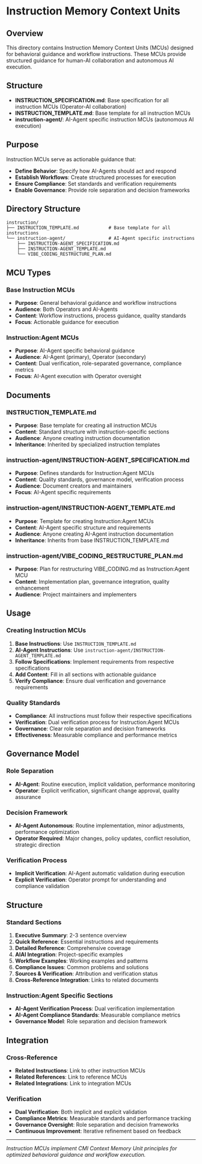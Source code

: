 # Instruction Memory Context Units

## Overview

This directory contains Instruction Memory Context Units (MCUs) designed for behavioral guidance and workflow instructions. These MCUs provide structured guidance for human-AI collaboration and autonomous AI execution.

## Structure

- **INSTRUCTION_SPECIFICATION.md**: Base specification for all instruction MCUs (Operator-AI collaboration)
- **INSTRUCTION_TEMPLATE.md**: Base template for all instruction MCUs
- **instruction-agent/**: AI-Agent specific instruction MCUs (autonomous AI execution)

## Purpose

Instruction MCUs serve as actionable guidance that:
- **Define Behavior**: Specify how AI-Agents should act and respond
- **Establish Workflows**: Create structured processes for execution
- **Ensure Compliance**: Set standards and verification requirements
- **Enable Governance**: Provide role separation and decision frameworks

## Directory Structure

```
instruction/
├── INSTRUCTION_TEMPLATE.md           # Base template for all instructions
└── instruction-agent/                # AI-Agent specific instructions
    ├── INSTRUCTION-AGENT_SPECIFICATION.md
    ├── INSTRUCTION-AGENT_TEMPLATE.md
    └── VIBE_CODING_RESTRUCTURE_PLAN.md
```

## MCU Types

### **Base Instruction MCUs**
- **Purpose**: General behavioral guidance and workflow instructions
- **Audience**: Both Operators and AI-Agents
- **Content**: Workflow instructions, process guidance, quality standards
- **Focus**: Actionable guidance for execution

### **Instruction:Agent MCUs**
- **Purpose**: AI-Agent specific behavioral guidance
- **Audience**: AI-Agent (primary), Operator (secondary)
- **Content**: Dual verification, role-separated governance, compliance metrics
- **Focus**: AI-Agent execution with Operator oversight

## Documents

### **INSTRUCTION_TEMPLATE.md**
- **Purpose**: Base template for creating all instruction MCUs
- **Content**: Standard structure with instruction-specific sections
- **Audience**: Anyone creating instruction documentation
- **Inheritance**: Inherited by specialized instruction templates

### **instruction-agent/INSTRUCTION-AGENT_SPECIFICATION.md**
- **Purpose**: Defines standards for Instruction:Agent MCUs
- **Content**: Quality standards, governance model, verification process
- **Audience**: Document creators and maintainers
- **Focus**: AI-Agent specific requirements

### **instruction-agent/INSTRUCTION-AGENT_TEMPLATE.md**
- **Purpose**: Template for creating Instruction:Agent MCUs
- **Content**: AI-Agent specific structure and requirements
- **Audience**: Anyone creating AI-Agent instruction documentation
- **Inheritance**: Inherits from base INSTRUCTION_TEMPLATE.md

### **instruction-agent/VIBE_CODING_RESTRUCTURE_PLAN.md**
- **Purpose**: Plan for restructuring VIBE_CODING.md as Instruction:Agent MCU
- **Content**: Implementation plan, governance integration, quality enhancement
- **Audience**: Project maintainers and implementers

## Usage

### **Creating Instruction MCUs**
1. **Base Instructions**: Use `INSTRUCTION_TEMPLATE.md`
2. **AI-Agent Instructions**: Use `instruction-agent/INSTRUCTION-AGENT_TEMPLATE.md`
3. **Follow Specifications**: Implement requirements from respective specifications
4. **Add Content**: Fill in all sections with actionable guidance
5. **Verify Compliance**: Ensure dual verification and governance requirements

### **Quality Standards**
- **Compliance**: All instructions must follow their respective specifications
- **Verification**: Dual verification process for Instruction:Agent MCUs
- **Governance**: Clear role separation and decision frameworks
- **Effectiveness**: Measurable compliance and performance metrics

## Governance Model

### **Role Separation**
- **AI-Agent**: Routine execution, implicit validation, performance monitoring
- **Operator**: Explicit verification, significant change approval, quality assurance

### **Decision Framework**
- **AI-Agent Autonomous**: Routine implementation, minor adjustments, performance optimization
- **Operator Required**: Major changes, policy updates, conflict resolution, strategic direction

### **Verification Process**
- **Implicit Verification**: AI-Agent automatic validation during execution
- **Explicit Verification**: Operator prompt for understanding and compliance validation

## Structure

### **Standard Sections**
1. **Executive Summary**: 2-3 sentence overview
2. **Quick Reference**: Essential instructions and requirements
3. **Detailed Reference**: Comprehensive coverage
4. **AIAI Integration**: Project-specific examples
5. **Workflow Examples**: Working examples and patterns
6. **Compliance Issues**: Common problems and solutions
7. **Sources & Verification**: Attribution and verification status
8. **Cross-Reference Integration**: Links to related documents

### **Instruction:Agent Specific Sections**
- **AI-Agent Verification Process**: Dual verification implementation
- **AI-Agent Compliance Standards**: Measurable compliance metrics
- **Governance Model**: Role separation and decision framework

## Integration

### **Cross-Reference**
- **Related Instructions**: Link to other instruction MCUs
- **Related References**: Link to reference MCUs
- **Related Integrations**: Link to integration MCUs

### **Verification**
- **Dual Verification**: Both implicit and explicit validation
- **Compliance Metrics**: Measurable standards and performance tracking
- **Governance Oversight**: Role separation and decision frameworks
- **Continuous Improvement**: Iterative refinement based on feedback

---

*Instruction MCUs implement CMI Context Memory Unit principles for optimized behavioral guidance and workflow execution.*
